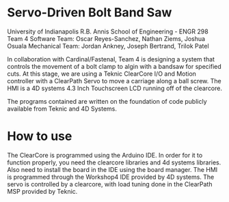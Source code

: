 # Servo-Driven Bolt Band Saw
University of Indianapolis
R.B. Annis School of Engineering - ENGR 298 Team 4
Software Team: Oscar Reyes-Sanchez, Nathan Ziems, Joshua Osuala
Mechanical Team: Jordan Ankney, Joseph Bertrand, Trilok Patel

In collaboration with Cardinal/Fastenal, Team 4 is designing a system that controls the movement of a bolt clamp to algin with a bandsaw for specified cuts. At this stage, we are using a Teknic ClearCore I/O and Motion controller with a ClearPath Servo to move a carriage along a ball screw. The HMI is a 4D systems 4.3 Inch Touchscreen LCD running off of the clearcore. 

The programs contained are written on the foundation of code publicly available from Teknic and 4D Systems.

# How to use
The ClearCore is programmed using the Arduino IDE. In order for it to function properly, you need the clearcore libraries and 4d systems libraries. Also need to install the board in the IDE using the board manager. The HMI is programmed through the Workshop4 IDE provided by 4D systems. The servo is controlled by a clearcore, with load tuning done in the ClearPath MSP provided by Teknic.
